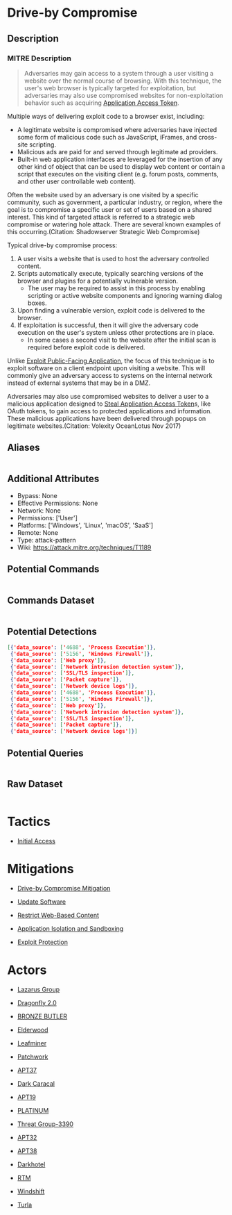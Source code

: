 
# Drive-by Compromise

## Description

### MITRE Description

> Adversaries may gain access to a system through a user visiting a website over the normal course of browsing. With this technique, the user's web browser is typically targeted for exploitation, but adversaries may also use compromised websites for non-exploitation behavior such as acquiring [Application Access Token](https://attack.mitre.org/techniques/T1550/001).

Multiple ways of delivering exploit code to a browser exist, including:

* A legitimate website is compromised where adversaries have injected some form of malicious code such as JavaScript, iFrames, and cross-site scripting.
* Malicious ads are paid for and served through legitimate ad providers.
* Built-in web application interfaces are leveraged for the insertion of any other kind of object that can be used to display web content or contain a script that executes on the visiting client (e.g. forum posts, comments, and other user controllable web content).

Often the website used by an adversary is one visited by a specific community, such as government, a particular industry, or region, where the goal is to compromise a specific user or set of users based on a shared interest. This kind of targeted attack is referred to a strategic web compromise or watering hole attack. There are several known examples of this occurring.(Citation: Shadowserver Strategic Web Compromise)

Typical drive-by compromise process:

1. A user visits a website that is used to host the adversary controlled content.
2. Scripts automatically execute, typically searching versions of the browser and plugins for a potentially vulnerable version. 
    * The user may be required to assist in this process by enabling scripting or active website components and ignoring warning dialog boxes.
3. Upon finding a vulnerable version, exploit code is delivered to the browser.
4. If exploitation is successful, then it will give the adversary code execution on the user's system unless other protections are in place.
    * In some cases a second visit to the website after the initial scan is required before exploit code is delivered.

Unlike [Exploit Public-Facing Application](https://attack.mitre.org/techniques/T1190), the focus of this technique is to exploit software on a client endpoint upon visiting a website. This will commonly give an adversary access to systems on the internal network instead of external systems that may be in a DMZ.

Adversaries may also use compromised websites to deliver a user to a malicious application designed to [Steal Application Access Token](https://attack.mitre.org/techniques/T1528)s, like OAuth tokens, to gain access to protected applications and information. These malicious applications have been delivered through popups on legitimate websites.(Citation: Volexity OceanLotus Nov 2017)

## Aliases

```

```

## Additional Attributes

* Bypass: None
* Effective Permissions: None
* Network: None
* Permissions: ['User']
* Platforms: ['Windows', 'Linux', 'macOS', 'SaaS']
* Remote: None
* Type: attack-pattern
* Wiki: https://attack.mitre.org/techniques/T1189

## Potential Commands

```

```

## Commands Dataset

```

```

## Potential Detections

```json
[{'data_source': ['4688', 'Process Execution']},
 {'data_source': ['5156', 'Windows Firewall']},
 {'data_source': ['Web proxy']},
 {'data_source': ['Network intrusion detection system']},
 {'data_source': ['SSL/TLS inspection']},
 {'data_source': ['Packet capture']},
 {'data_source': ['Network device logs']},
 {'data_source': ['4688', 'Process Execution']},
 {'data_source': ['5156', 'Windows Firewall']},
 {'data_source': ['Web proxy']},
 {'data_source': ['Network intrusion detection system']},
 {'data_source': ['SSL/TLS inspection']},
 {'data_source': ['Packet capture']},
 {'data_source': ['Network device logs']}]
```

## Potential Queries

```json

```

## Raw Dataset

```json

```

# Tactics


* [Initial Access](../tactics/Initial-Access.md)


# Mitigations


* [Drive-by Compromise Mitigation](../mitigations/Drive-by-Compromise-Mitigation.md)

* [Update Software](../mitigations/Update-Software.md)
    
* [Restrict Web-Based Content](../mitigations/Restrict-Web-Based-Content.md)
    
* [Application Isolation and Sandboxing](../mitigations/Application-Isolation-and-Sandboxing.md)
    
* [Exploit Protection](../mitigations/Exploit-Protection.md)
    

# Actors


* [Lazarus Group](../actors/Lazarus-Group.md)

* [Dragonfly 2.0](../actors/Dragonfly-2.0.md)
    
* [BRONZE BUTLER](../actors/BRONZE-BUTLER.md)
    
* [Elderwood](../actors/Elderwood.md)
    
* [Leafminer](../actors/Leafminer.md)
    
* [Patchwork](../actors/Patchwork.md)
    
* [APT37](../actors/APT37.md)
    
* [Dark Caracal](../actors/Dark-Caracal.md)
    
* [APT19](../actors/APT19.md)
    
* [PLATINUM](../actors/PLATINUM.md)
    
* [Threat Group-3390](../actors/Threat-Group-3390.md)
    
* [APT32](../actors/APT32.md)
    
* [APT38](../actors/APT38.md)
    
* [Darkhotel](../actors/Darkhotel.md)
    
* [RTM](../actors/RTM.md)
    
* [Windshift](../actors/Windshift.md)
    
* [Turla](../actors/Turla.md)
    
